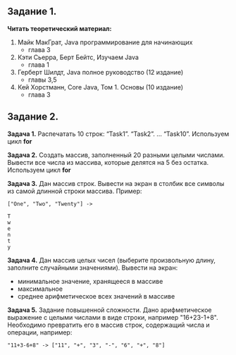 ## Задание 1.

**Читать теоретический материал:**

1. Майк МакГрат, Java программирование для начинающих
   - глава 3
2. Кэти Сьерра, Берт Бейтс, Изучаем Java
   - глава 1
3. Герберт Шилдт, Java полное руководство (12 издание)
   - главы 3,5
4. Кей Хорстманн, Core Java, Том 1. Основы (10 издание)
   - глава 3

## Задание 2.

**Задача 1.**
Распечатать 10 строк: “Task1”. “Task2”. … “Task10”. Используем цикл **for**

**Задача 2.**
Создать массив, заполненный 20 разными целыми числами.
Вывести все числа из массива, которые делятся на 5 без остатка. Используем цикл **for**

**Задача 3.**
Дан массив строк.
Вывести на экран в столбик все символы из самой длинной строки массива. Пример:
```
["One", "Two", "Twenty"] ->

T
w
e
n
t
y
```

**Задача 4.**
Дан массив целых чисел (выберите произвольную длину, заполните случайными значениями).
Вывести на экран:
- минимальное значение, хранящееся в массиве 
- максимальное
- среднее арифметическое всех значений в массиве

**Задача 5.**
Задание повышенной сложности. Дано арифметическое выражение с целыми числами в виде строки, например
"16+23-1+8". Необходимо превратить его в массив строк, содержащий числа и операции, например:
```
"11+3-6+8" -> ["11", "+", "3", "-", "6", "+", "8"]
```
